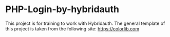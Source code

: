 # PHP-Login-by-hybridauth
 This project is for training to work with Hybridauth.
 The general template of this project is taken from the following site:
 https://colorlib.com